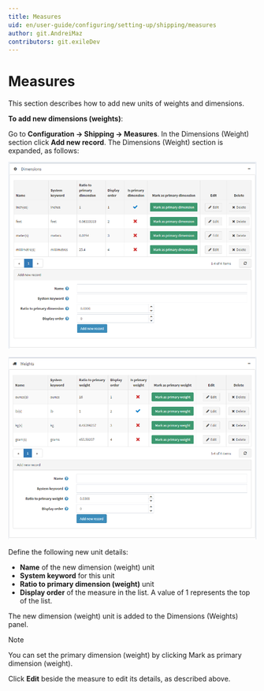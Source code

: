 ```yaml
---
title: Measures
uid: en/user-guide/configuring/setting-up/shipping/measures
author: git.AndreiMaz
contributors: git.exileDev
---
```


# Measures

This section describes how to add new units of weights and dimensions.

**To add new dimensions (weights)**:

Go to **Configuration → Shipping → Measures**. In the Dimensions (Weight) section click **Add new record**. The Dimensions (Weight) section is expanded, as follows:

![dimensions](_static/measures/dimensions.png)

![weights](_static/measures/weights.png)

Define the following new unit details:

* **Name** of the new dimension (weight) unit
* **System keyword** for this unit
* **Ratio to primary dimension (weight)** unit
* **Display order** of the measure in the list. A value of 1 represents the top of the list.

The new dimension (weight) unit is added to the Dimensions (Weights) panel.

> [!NOTE]
> You can set the primary dimension (weight) by clicking Mark as primary dimension (weight).

Click **Edit** beside the measure to edit its details, as described above.
